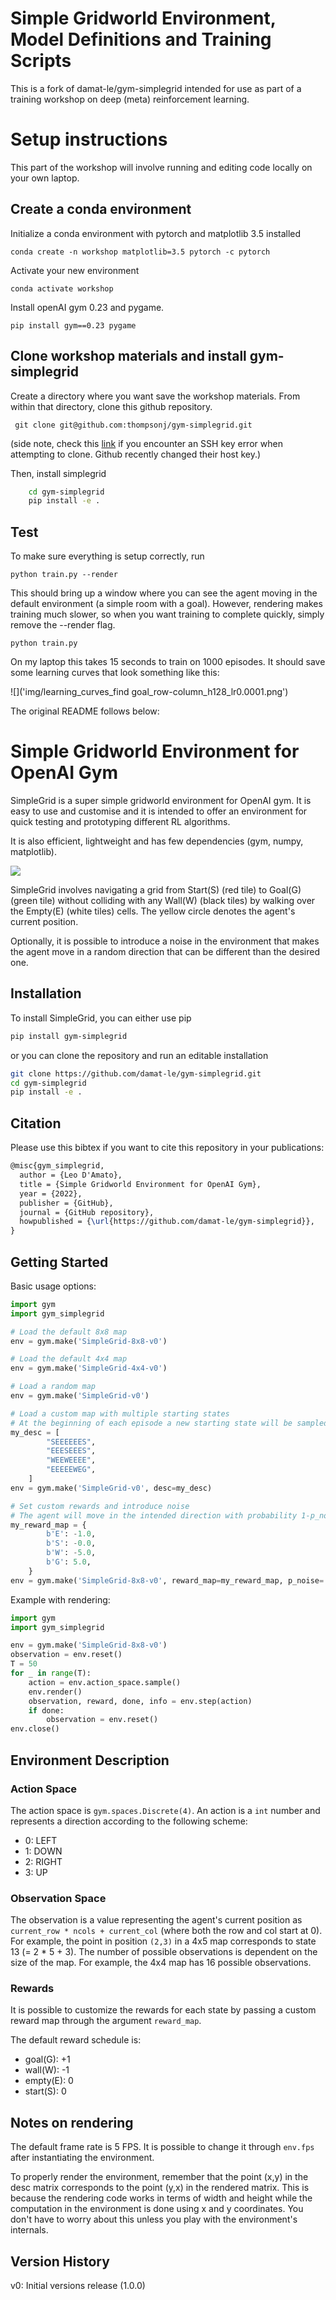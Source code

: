 # Simple Gridworld Environment, Model Definitions and Training Scripts
This is a fork of damat-le/gym-simplegrid intended for use as part of a training workshop on deep (meta) reinforcement learning. 

# Setup instructions
This part of the workshop will involve running and editing code locally on your own laptop. 

## Create a conda environment

Initialize a conda environment with pytorch and matplotlib 3.5 installed

`conda create -n workshop matplotlib=3.5 pytorch -c pytorch`

Activate your new environment

`conda activate workshop`

Install openAI gym 0.23 and pygame. 

`pip install gym==0.23 pygame`

## Clone workshop materials and install gym-simplegrid
Create a directory where you want save the workshop materials. From within that directory, clone this github repository.

` git clone git@github.com:thompsonj/gym-simplegrid.git`

(side note, check this [link](https://github.blog/2023-03-23-we-updated-our-rsa-ssh-host-key/) if you encounter an SSH key error when attempting to clone. Github recently changed their host key.)

Then, install simplegrid
```bash
    cd gym-simplegrid
    pip install -e .
```

## Test
To make sure everything is setup correctly, run

`python train.py --render`

This should bring up a window where you can see the agent moving in the default environment (a simple room with a goal). However, rendering makes training much slower, so when you want training to complete quickly, simply remove the --render flag.

`python train.py`

On my laptop this takes 15 seconds to train on 1000 episodes. It should save some learning curves that look something like this:

![]('img/learning_curves_find goal_row-column_h128_lr0.0001.png')



The original README follows below:

# Simple Gridworld Environment for OpenAI Gym

SimpleGrid is a super simple gridworld environment for OpenAI gym. It is easy to use and customise and it is intended to offer an environment for quick testing and prototyping different RL algorithms.

It is also efficient, lightweight and has few dependencies (gym, numpy, matplotlib). 

![](img/simplegrid.gif)

SimpleGrid involves navigating a grid from Start(S) (red tile) to Goal(G) (green tile) without colliding with any Wall(W) (black tiles) by walking over
the Empty(E) (white tiles) cells. The yellow circle denotes the agent's current position. 

Optionally, it is possible to introduce a noise in the environment that makes the agent move in a random direction that can be different than the desired one.


## Installation

To install SimpleGrid, you can either use pip

```bash
pip install gym-simplegrid
```

or you can clone the repository and run an editable installation

```bash
git clone https://github.com/damat-le/gym-simplegrid.git
cd gym-simplegrid
pip install -e .
```


## Citation

Please use this bibtex if you want to cite this repository in your publications:

```tex
@misc{gym_simplegrid,
  author = {Leo D'Amato},
  title = {Simple Gridworld Environment for OpenAI Gym},
  year = {2022},
  publisher = {GitHub},
  journal = {GitHub repository},
  howpublished = {\url{https://github.com/damat-le/gym-simplegrid}},
}
```

## Getting Started

Basic usage options:

```python
import gym 
import gym_simplegrid

# Load the default 8x8 map
env = gym.make('SimpleGrid-8x8-v0')

# Load the default 4x4 map
env = gym.make('SimpleGrid-4x4-v0')

# Load a random map
env = gym.make('SimpleGrid-v0')

# Load a custom map with multiple starting states
# At the beginning of each episode a new starting state will be sampled
my_desc = [
        "SEEEEEES",
        "EEESEEES",
        "WEEWEEEE",
        "EEEEEWEG",
    ]
env = gym.make('SimpleGrid-v0', desc=my_desc)

# Set custom rewards and introduce noise
# The agent will move in the intended direction with probability 1-p_noise
my_reward_map = {
        b'E': -1.0,
        b'S': -0.0,
        b'W': -5.0,
        b'G': 5.0,
    }
env = gym.make('SimpleGrid-8x8-v0', reward_map=my_reward_map, p_noise=.4)
```

Example with rendering:

```python
import gym 
import gym_simplegrid

env = gym.make('SimpleGrid-8x8-v0')
observation = env.reset()
T = 50
for _ in range(T):
    action = env.action_space.sample()
    env.render()
    observation, reward, done, info = env.step(action)
    if done:
        observation = env.reset()
env.close()
```


## Environment Description

### Action Space

The action space is `gym.spaces.Discrete(4)`. An action is a `int` number and represents a direction according to the following scheme:

- 0: LEFT
- 1: DOWN
- 2: RIGHT
- 3: UP

### Observation Space

The observation is a value representing the agent's current position as
`current_row * ncols + current_col` (where both the row and col start at 0).
For example, the point in position `(2,3)` in a 4x5 map corresponds to state 13 (= 2 * 5 + 3).
The number of possible observations is dependent on the size of the map.
For example, the 4x4 map has 16 possible observations.

### Rewards

It is possible to customize the rewards for each state by passing a custom reward map through the argument `reward_map`.

The default reward schedule is:

- goal(G): +1
- wall(W): -1
- empty(E): 0
- start(S): 0

## Notes on rendering

The default frame rate is 5 FPS. It is possible to change it through `env.fps` after instantiating the environment.

To properly render the environment, remember that the point (x,y) in the desc matrix corresponds to the point (y,x) in the rendered matrix.
This is because the rendering code works in terms of width and height while the computation in the environment is done using x and y coordinates.
You don't have to worry about this unless you play with the environment's internals.

## Version History

v0: Initial versions release (1.0.0)
